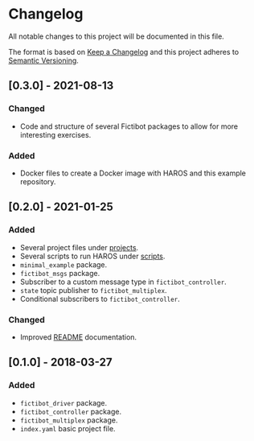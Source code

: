 # Changelog
All notable changes to this project will be documented in this file.

The format is based on [Keep a Changelog](http://keepachangelog.com/en/1.0.0/)
and this project adheres to [Semantic Versioning](http://semver.org/spec/v2.0.0.html).

## [0.3.0] - 2021-08-13
### Changed
- Code and structure of several Fictibot packages to allow for more interesting exercises.

### Added
- Docker files to create a Docker image with HAROS and this example repository.

## [0.2.0] - 2021-01-25
### Added
- Several project files under [projects](./projects).
- Several scripts to run HAROS under [scripts](./scripts).
- `minimal_example` package.
- `fictibot_msgs` package.
- Subscriber to a custom message type in `fictibot_controller`.
- `state` topic publisher to `fictibot_multiplex`.
- Conditional subscribers to `fictibot_controller`.

### Changed
- Improved [README](./README.md) documentation.

## [0.1.0] - 2018-03-27
### Added
- `fictibot_driver` package.
- `fictibot_controller` package.
- `fictibot_multiplex` package.
- `index.yaml` basic project file.
